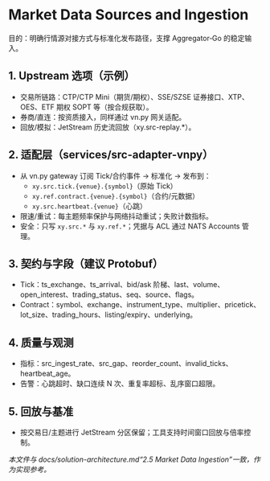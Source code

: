 # Market Data Sources and Ingestion

目的：明确行情源对接方式与标准化发布路径，支撑 Aggregator‑Go 的稳定输入。

## 1. Upstream 选项（示例）
- 交易所链路：CTP/CTP Mini（期货/期权）、SSE/SZSE 证券接口、XTP、OES、ETF 期权 SOPT 等（按合规获取）。
- 券商/直连：按资质接入，同样通过 vn.py 网关适配。
- 回放/模拟：JetStream 历史流回放（xy.src-replay.*）。

## 2. 适配层（services/src-adapter-vnpy）
- 从 vn.py gateway 订阅 Tick/合约事件 → 标准化 → 发布到：
  - `xy.src.tick.{venue}.{symbol}`（原始 Tick）
  - `xy.ref.contract.{venue}.{symbol}`（合约/元数据）
  - `xy.src.heartbeat.{venue}`（心跳）
- 限速/重试：每主题频率保护与网络抖动重试；失败计数指标。
- 安全：只写 `xy.src.*` 与 `xy.ref.*`；凭据与 ACL 通过 NATS Accounts 管理。

## 3. 契约与字段（建议 Protobuf）
- Tick：ts_exchange、ts_arrival、bid/ask 阶梯、last、volume、open_interest、trading_status、seq、source、flags。
- Contract：symbol、exchange、instrument_type、multiplier、pricetick、lot_size、trading_hours、listing/expiry、underlying。

## 4. 质量与观测
- 指标：src_ingest_rate、src_gap、reorder_count、invalid_ticks、heartbeat_age。
- 告警：心跳超时、缺口连续 N 次、重复率超标、乱序窗口超限。

## 5. 回放与基准
- 按交易日/主题进行 JetStream 分区保留；工具支持时间窗口回放与倍率控制。

_本文件与 docs/solution-architecture.md“2.5 Market Data Ingestion”一致，作为实现参考。_

